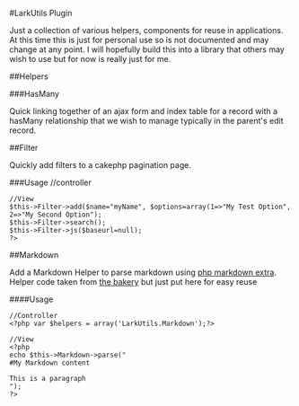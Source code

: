 #LarkUtils Plugin

Just a collection of various helpers, components for reuse in applications.  At this time this is just for personal use so is not documented and may change at any point.  I will hopefully build this into a library that others may wish to use but for now is really just for me.

##Helpers

###HasMany

Quick linking together of an ajax form and index table for a record with a hasMany relationship that we wish to manage typically in the parent's edit record.

##Filter

Quickly add filters to a cakephp pagination page.

###Usage
	//controller
	<?php var $helpers = array('LarkUtils.Filter');?>

	//View
	$this->Filter->add($name="myName", $options=array(1=>"My Test Option", 2=>"My Second Option");
	$this->Filter->search();
	$this->Filter->js($baseurl=null);
	?>
##Markdown

Add a Markdown Helper to parse markdown using [php markdown extra](http://michelf.com/projects/php-markdown/extra/). Helper code taken from [the bakery](http://bakery.cakephp.org/articles/view/baking-with-markdown-and-dp-syntaxhighlighter) but just put here for easy reuse

####Usage
	
	//Controller
	<?php var $helpers = array('LarkUtils.Markdown');?>

	//View
	<?php 
	echo $this->Markdown->parse("
	#My Markdown content
	
	This is a paragraph
	"); 
	?>